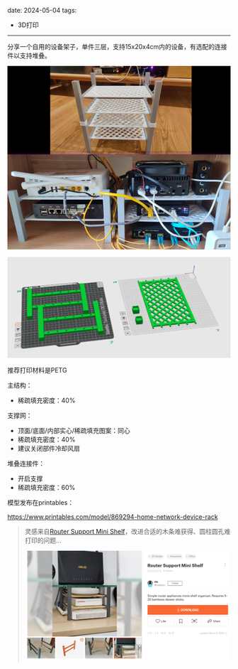 date: 2024-05-04
tags:

- 3D打印

---

分享一个自用的设备架子，单件三层，支持15x20x4cm内的设备，有选配的连接件以支持堆叠。

![image-20240505224722775](_assets/家用网络设备架3D打印模型/image-20240505224722775.png)

<!--more-->

![2024-05-04-121550](_assets/家用网络设备架3D打印模型/2024-05-04-121550.png)

推荐打印材料是PETG

主结构：

- 稀疏填充密度：40%

支撑网：

- 顶面/底面/内部实心/稀疏填充图案：同心
- 稀疏填充密度：40%
- 建议关闭部件冷却风扇

堆叠连接件：

- 开启支撑
- 稀疏填充密度：60%



模型发布在printables：

https://www.printables.com/model/869294-home-network-device-rack



> 灵感来自[Router Support Mini Shelf](https://www.printables.com/model/794573-router-support-mini-shelf)，改进合适的木条难获得、圆柱圆孔难打印的问题...
>
> ![image-20240505230210419](_assets/家用网络设备架3D打印模型/image-20240505230210419.png)



